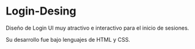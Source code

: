 # Login-Desing
Diseño de Login UI muy atractivo e interactivo para el inicio de sesiones.

Su desarrollo fue bajo lenguajes de HTML y CSS.
